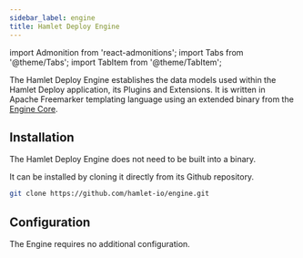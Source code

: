 ```yaml
---
sidebar_label: engine
title: Hamlet Deploy Engine
---
```

import Admonition from 'react-admonitions';
import Tabs from '@theme/Tabs';
import TabItem from '@theme/TabItem';

The Hamlet Deploy Engine establishes the data models used within the Hamlet Deploy application, its Plugins and Extensions. It is written in Apache Freemarker templating language using an extended binary from the [Engine Core](./engine_core).

## Installation

The Hamlet Deploy Engine does not need to be built into a binary.

It can be installed by cloning it directly from its Github repository.

```bash
git clone https://github.com/hamlet-io/engine.git
```

## Configuration

The Engine requires no additional configuration.
